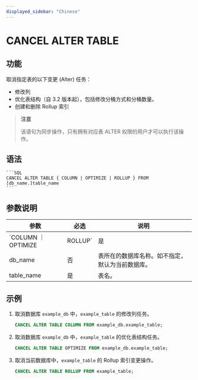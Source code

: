 ```yaml
---
displayed_sidebar: "Chinese"
---
```


# CANCEL ALTER TABLE

## 功能

取消指定表的以下变更 (Alter) 任务：

- 修改列
- 优化表结构（自 3.2 版本起），包括修改分桶方式和分桶数量。
- 创建和删除 Rollup 索引

> **注意**
>
> 该语句为同步操作，只有拥有对应表 ALTER 权限的用户才可以执行该操作。

## 语法

    ```SQL
    CANCEL ALTER TABLE { COLUMN | OPTIMIZE | ROLLUP } FROM [db_name.]table_name
    ```

## 参数说明

| **参数**   | **必选** | **说明**                                         |
| ---------- | -------- | ------------------------------------------------ |
 `COLUMN ｜ OPTIMIZE | ROLLUP`|是|从 COLUMN、OPTIMIZE 和 ROLLUP 中必选其中一个。<ul><li>如果指定了 COLUMN，该语句用于取消修改列的任务。</li><li>如果指定了 OPTIMIZE，该语句用于取消优化表结构的任务（修改分桶方式和分桶数量）。</li><li>如果指定了 ROLLUP，该语句用于取消创建或删除 ROLLUP 索引的任务。</li></ul>
| db_name    | 否       | 表所在的数据库名称。如不指定，默认为当前数据库。 |
| table_name | 是       | 表名。                                           |

## 示例

1. 取消数据库 `example_db` 中，`example_table` 的修改列任务。

   ```SQL
   CANCEL ALTER TABLE COLUMN FROM example_db.example_table;
   ```

2. 取消数据库 `example_db` 中，`example_table` 的优化表结构任务。

   ```SQL
   CANCEL ALTER TABLE OPTIMIZE FROM example_db.example_table;
   ```

3. 取消当前数据库中，`example_table` 的 Rollup 索引变更操作。

    ```SQL
    CANCEL ALTER TABLE ROLLUP FROM example_table;
    ```
